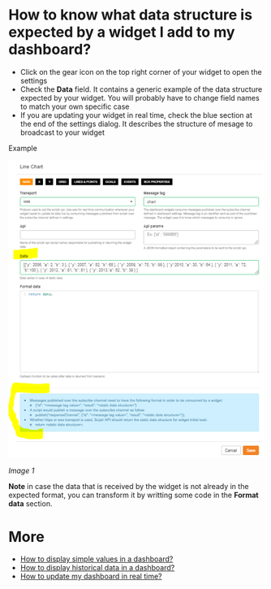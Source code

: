 # How to know what data structure is expected by a widget I add to my dashboard?

- Click on the gear icon on the top right corner of your widget to open the settings
- Check the **Data** field. It contains a generic example of the data structure expected by your widget. 
You will probably have to change field names to match your own specific case
- If you are updating your widget in real time, check the blue section at the end of the settings dialog. 
It describes the structure of mesage to broadcast to your widget

Example

![Data Structure](./images/widget_data_structure.png)

*Image 1*

**Note** in case the data that is received by the widget is not already in the expected format, you can transform it by writting some  code in the **Format data** section.

# More

- [How to display simple values in a dashboard?](./create_dashboard.md)
- [How to display historical data in a dashboard?](./create_dashboard_historical.md)
- [How to update my dashboard in real time?](./realtime_dashboard.md)
